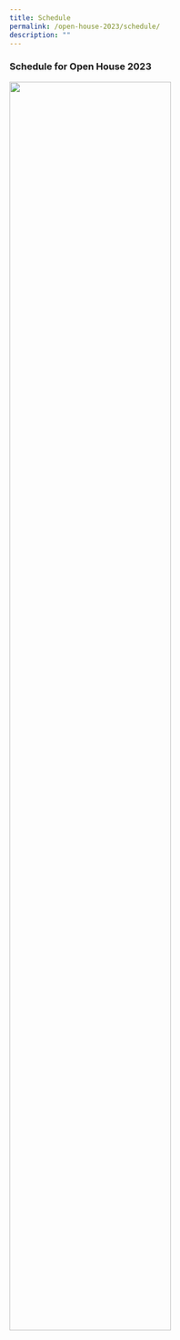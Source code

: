 ```yaml
---
title: Schedule
permalink: /open-house-2023/schedule/
description: ""
---
```

### **Schedule for Open House 2023**

<img src="/images/Open%20House%202023/oh23-schedule.png" style="width:75%">